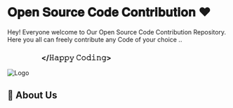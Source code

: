 
# 𝐎𝐩𝐞𝐧 𝐒𝐨𝐮𝐫𝐜𝐞 𝐂𝐨𝐝𝐞 𝐂𝐨𝐧𝐭𝐫𝐢𝐛𝐮𝐭𝐢𝐨𝐧 ❤
Hey! Everyone welcome to Our Open Source Code Contribution Repository. Here you all can freely contribute any Code of your choice ..
### ‎  ‎ ‎ ‎ ‎ ‎ ‎ ‎ ‎ ‎ ‎ ‎ ‎ ‎ ‎ ‎ ‎ ‎ ‎ ‎ </𝙷𝚊𝚙𝚙𝚢 𝙲𝚘𝚍𝚒𝚗𝚐>

![Logo](https://discoversdkcdn.azureedge.net/postscontent/version%20control/github%20contributin%20code.png)


## 🚀 About Us





